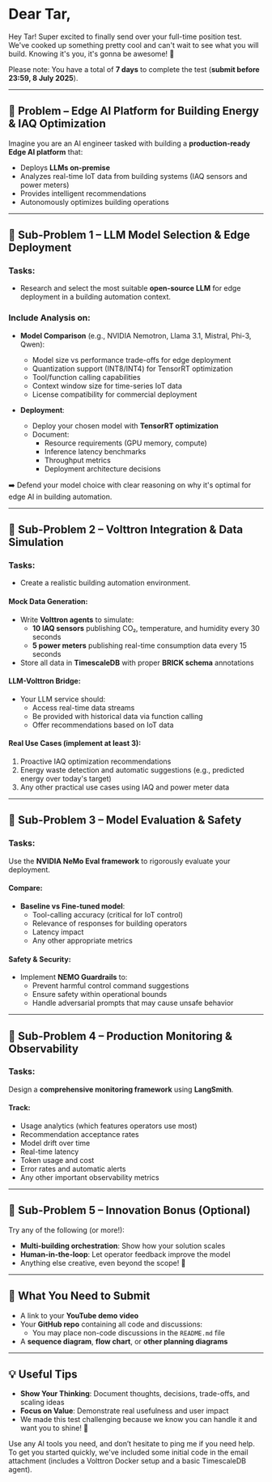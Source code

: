 # Dear Tar,

Hey Tar! Super excited to finally send over your full-time position test. We've cooked up something pretty cool and can't wait to see what you will build. Knowing it's you, it's gonna be awesome! 🚀

Please note: You have a total of **7 days** to complete the test (**submit before 23:59, 8 July 2025**).

---

## 🔎 Problem – Edge AI Platform for Building Energy & IAQ Optimization

Imagine you are an AI engineer tasked with building a **production-ready Edge AI platform** that:

- Deploys **LLMs on-premise**
- Analyzes real-time IoT data from building systems (IAQ sensors and power meters)
- Provides intelligent recommendations
- Autonomously optimizes building operations

---

## 📌 Sub-Problem 1 – LLM Model Selection & Edge Deployment

### Tasks:

- Research and select the most suitable **open-source LLM** for edge deployment in a building automation context.

### Include Analysis on:

- **Model Comparison** (e.g., NVIDIA Nemotron, Llama 3.1, Mistral, Phi-3, Qwen):
  - Model size vs performance trade-offs for edge deployment
  - Quantization support (INT8/INT4) for TensorRT optimization
  - Tool/function calling capabilities
  - Context window size for time-series IoT data
  - License compatibility for commercial deployment

- **Deployment**:
  - Deploy your chosen model with **TensorRT optimization**
  - Document:
    - Resource requirements (GPU memory, compute)
    - Inference latency benchmarks
    - Throughput metrics
    - Deployment architecture decisions

➡️ Defend your model choice with clear reasoning on why it's optimal for edge AI in building automation.

---

## 📌 Sub-Problem 2 – Volttron Integration & Data Simulation

### Tasks:

- Create a realistic building automation environment.

#### Mock Data Generation:
- Write **Volttron agents** to simulate:
  - **10 IAQ sensors** publishing CO₂, temperature, and humidity every 30 seconds
  - **5 power meters** publishing real-time consumption data every 15 seconds
- Store all data in **TimescaleDB** with proper **BRICK schema** annotations

#### LLM-Volttron Bridge:
- Your LLM service should:
  - Access real-time data streams
  - Be provided with historical data via function calling
  - Offer recommendations based on IoT data

#### Real Use Cases (implement at least 3):
1. Proactive IAQ optimization recommendations
2. Energy waste detection and automatic suggestions (e.g., predicted energy over today's target)
3. Any other practical use cases using IAQ and power meter data

---

## 📌 Sub-Problem 3 – Model Evaluation & Safety

### Tasks:

Use the **NVIDIA NeMo Eval framework** to rigorously evaluate your deployment.

#### Compare:
- **Baseline vs Fine-tuned model**:
  - Tool-calling accuracy (critical for IoT control)
  - Relevance of responses for building operators
  - Latency impact
  - Any other appropriate metrics

#### Safety & Security:
- Implement **NEMO Guardrails** to:
  - Prevent harmful control command suggestions
  - Ensure safety within operational bounds
  - Handle adversarial prompts that may cause unsafe behavior

---

## 📌 Sub-Problem 4 – Production Monitoring & Observability

### Tasks:

Design a **comprehensive monitoring framework** using **LangSmith**.

#### Track:
- Usage analytics (which features operators use most)
- Recommendation acceptance rates
- Model drift over time
- Real-time latency
- Token usage and cost
- Error rates and automatic alerts
- Any other important observability metrics

---

## 📌 Sub-Problem 5 – Innovation Bonus (Optional)

Try any of the following (or more!):

- **Multi-building orchestration**: Show how your solution scales
- **Human-in-the-loop**: Let operator feedback improve the model
- Anything else creative, even beyond the scope! 🎉

---

## 🤔 What You Need to Submit

- A link to your **YouTube demo video**
- Your **GitHub repo** containing all code and discussions:
  - You may place non-code discussions in the `README.md` file
- A **sequence diagram**, **flow chart**, or **other planning diagrams**

---

## 💡 Useful Tips

- **Show Your Thinking**: Document thoughts, decisions, trade-offs, and scaling ideas
- **Focus on Value**: Demonstrate real usefulness and user impact
- We made this test challenging because we know you can handle it and want you to shine! 💪

Use any AI tools you need, and don’t hesitate to ping me if you need help. To get you started quickly, we've included some initial code in the email attachment (includes a Volttron Docker setup and a basic TimescaleDB agent).

